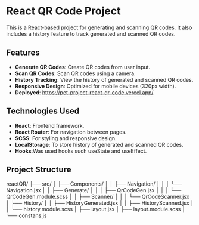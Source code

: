 # React QR Code Project

This is a React-based project for generating and scanning QR codes. It also includes a history feature to track generated and scanned QR codes.

## Features

- **Generate QR Codes**: Create QR codes from user input.
- **Scan QR Codes**: Scan QR codes using a camera.
- **History Tracking**: View the history of generated and scanned QR codes.
- **Responsive Design**: Optimized for mobile devices (320px width).
- **Deployed**: https://pet-project-react-qr-code.vercel.app/


## Technologies Used

- **React**: Frontend framework.
- **React Router**: For navigation between pages.
- **SCSS**: For styling and responsive design.
- **LocalStorage**: To store history of generated and scanned QR codes.
- **Hooks**:Was used hooks such useState and useEffect.

## Project Structure
reactQR/ ├── src/ │ ├── Components/ │ │ ├── Navigation/ │ │ │ └── Navigation.jsx │ │ ├── Generate/ │ │ │ ├── QrCodeGen.jsx │ │ │ └── QrCodeGen.module.scss │ │ ├── Scanner/ │ │ │ └── QrCodeScanner.jsx │ ├── History/ │ │ ├── HistoryGenerated.jsx │ │ ├── HistoryScanned.jsx │ │ └── history.module.scss │ ├── layout.jsx │ ├── layout.module.scss │ └── constans.js
